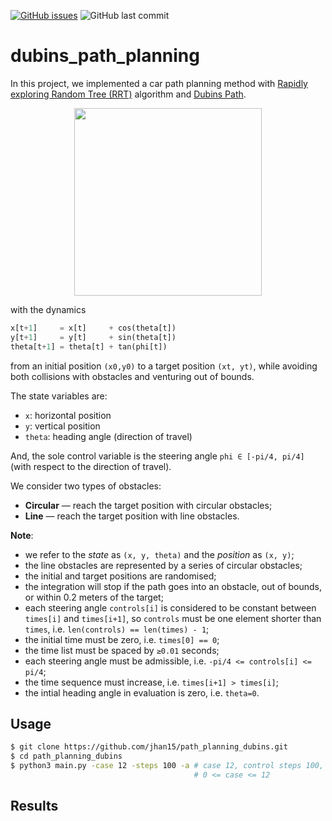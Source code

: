 
[![GitHub issues](https://img.shields.io/github/issues/jhan15/dubins_path_planning)](https://github.com/jhan15/dubins_path_planning/issues)
![GitHub last commit](https://img.shields.io/github/last-commit/jhan15/dubins_path_planning?color=ff69b4)

# dubins_path_planning

In this project, we implemented a car path planning method with [Rapidly exploring Random Tree (RRT)](https://en.wikipedia.org/wiki/Rapidly-exploring_random_tree) algorithm and [Dubins Path](https://en.wikipedia.org/wiki/Dubins_path).

<p align="center">
  <img src="https://github.com/jhan15/dubins_path_planning/blob/master/images/car_model.png?raw=true" width="300">
</p>

with the dynamics

```python
x[t+1]     = x[t]     + cos(theta[t])
y[t+1]     = y[t]     + sin(theta[t])
theta[t+1] = theta[t] + tan(phi[t])
```

from an initial position `(x0,y0)` to a target position `(xt, yt)`, while avoiding both collisions with obstacles and venturing out of bounds.

The state variables are:
 - `x`: horizontal position
 - `y`: vertical position
 - `theta`: heading angle (direction of travel)

And, the sole control variable is the steering angle `phi ∈ [-pi/4, pi/4]` (with respect to the direction of travel).

We consider two types of obstacles:
 - **Circular** — reach the target position with circular obstacles;
 - **Line** — reach the target position with line obstacles.

**Note**:
- we refer to the *state* as `(x, y, theta)` and the *position* as `(x, y)`;
- the line obstacles are represented by a series of circular obstacles;
- the initial and target positions are randomised;
- the integration will stop if the path goes into an obstacle, out of bounds, or within 0.2 meters of the target;
- each steering angle `controls[i]` is considered to be constant between `times[i]` and `times[i+1]`, so `controls` must be one element shorter than `times`, i.e. `len(controls) == len(times) - 1`;
- the initial time must be zero, i.e. `times[0] == 0`;
- the time list must be spaced by `≥0.01` seconds;
- each steering angle must be admissible, i.e. `-pi/4 <= controls[i] <= pi/4`;
- the time sequence must increase, i.e. `times[i+1] > times[i]`;
- the intial heading angle in evaluation is zero, i.e. `theta=0`.

## Usage

```bash
$ git clone https://github.com/jhan15/path_planning_dubins.git
$ cd path_planning_dubins
$ python3 main.py -case 12 -steps 100 -a # case 12, control steps 100, with animation
                                         # 0 <= case <= 12
```

## Results

